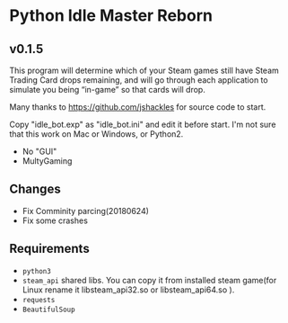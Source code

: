 Python Idle Master Reborn
===========

v0.1.5
-------

This program will determine which of your Steam games still have Steam Trading Card drops remaining, and will go through each application to simulate you being “in-game” so that cards will drop.

Many thanks to https://github.com/jshackles for source code to start.

Copy "idle_bot.exp" as "idle_bot.ini" and edit it before start.
I'm not sure that this work on Mac or Windows, or Python2.

* No "GUI"
* MultyGaming

Changes
-------
* Fix Comminity parcing(20180624)
* Fix some crashes

Requirements
-------
* `python3`
* `steam_api` shared libs. You can copy it from installed steam game(for Linux rename it libsteam_api32.so or libsteam_api64.so ).
* `requests`
* `BeautifulSoup`
